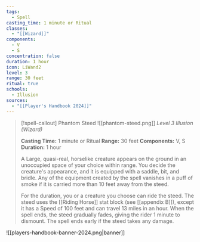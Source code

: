 ```yaml
---
tags:
  - Spell
casting_time: 1 minute or Ritual
classes:
  - "[[Wizard]]"
components:
  - V
  - S
concentration: false
duration: 1 hour
icon: LiWand2
level: 3
range: 30 feet
ritual: true
schools:
  - Illusion
sources: 
  - "[[Player's Handbook 2024]]"
---
```

>[!spell-callout] Phantom Steed
>![[phantom-steed.png]]
>_Level 3 Illusion (Wizard)_
>
>**Casting Time:** 1 minute or Ritual
>**Range:** 30 feet
>**Components:** V, S
>**Duration:** 1 hour
>
>A Large, quasi-real, horselike creature appears on the ground in an unoccupied space of your choice within range. You decide the creature's appearance, and it is equipped with a saddle, bit, and bridle. Any of the equipment created by the spell vanishes in a puff of smoke if it is carried more than 10 feet away from the steed.
>
>For the duration, you or a creature you choose can ride the steed. The steed uses the [[Riding Horse]] stat block (see [[appendix B]]), except it has a Speed of 100 feet and can travel 13 miles in an hour. When the spell ends, the steed gradually fades, giving the rider 1 minute to dismount. The spell ends early if the steed takes any damage.


![[players-handbook-banner-2024.png|banner]]